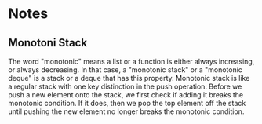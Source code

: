 # Notes

## Monotoni Stack
 The word "monotonic" means a list or a function is either always increasing, or always decreasing. In that case, a "monotonic stack" or a "monotonic deque" is a stack or a deque that has this property.
Monotonic stack is like a regular stack with one key distinction in the push operation: Before we push a new element onto the stack, we first check if adding it breaks the monotonic condition. If it does, then we pop the top element off the stack until pushing the new element no longer breaks the monotonic condition.


